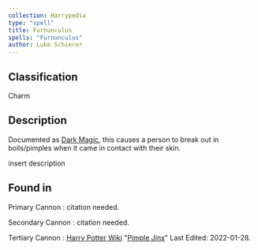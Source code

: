 ```yaml
---
collection: Harrypedia
type: "spell"
title: Furnunculus
spells: "Furnunculus"
author: Luke Schierer
---
```


## Classification

Charm

## Description

Documented as [Dark Magic][], this causes a person to break out in boils/pimples when it came in contact with their skin.

[Dark Magic]: ../dark/

insert description

## Found in

Primary Cannon
: citation needed.

Secondary Cannon
: citation needed.

Tertiary Cannon
: [Harry Potter Wiki](https://harrypotter.fandom.com/)
"[Pimple Jinx](https://harrypotter.fandom.com/wiki/Pimple_Jinx)"
Last Edited: 2022-01-28.
